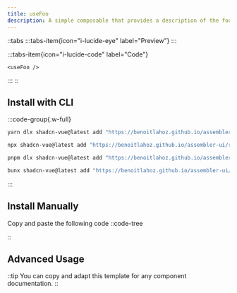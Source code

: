 ```yaml
---
title: useFoo
description: A simple composable that provides a description of the foo feature.
---
```


::tabs
  :::tabs-item{icon="i-lucide-eye" label="Preview"}
    <use-foo />
  :::

  :::tabs-item{icon="i-lucide-code" label="Code"}
  ```vue
  <useFoo />
  ```
  :::
::



## Install with CLI
:::code-group{.w-full}
  
  ```bash [yarn]
  yarn dlx shadcn-vue@latest add "https://benoitlahoz.github.io/assembler-ui/r/use-foo.json"
  ```
  
  ```bash [npm]
  npx shadcn-vue@latest add "https://benoitlahoz.github.io/assembler-ui/r/use-foo.json"
  ```

  ```bash [pnpm]
  pnpm dlx shadcn-vue@latest add "https://benoitlahoz.github.io/assembler-ui/r/use-foo.json"
  ```
  
  ```bash [bun]
  bunx shadcn-vue@latest add "https://benoitlahoz.github.io/assembler-ui/r/use-foo.json"
  ```
:::



## Install Manually

Copy and paste the following code
::code-tree

::





## Advanced Usage

<!-- Add more code-preview/code-group/code-tree blocks as needed for advanced examples -->

::tip
You can copy and adapt this template for any component documentation.
::